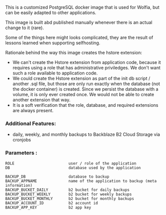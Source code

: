 This is a customized PostgreSQL docker image that is used for Wolfia, but can be easily adapted to
other applications.

This image is built abd published manually whenever there is an actual change to it (rare).

Some of the things here might looks complicated, they are the result of lessons learned when 
supporting selfhosting.

Rationale behind the way this image creates the hstore extension:

- We can't create the Hstore extension from application code, because it requires using a role
that has administrative priviledges. We don't want such a role available to application code.
- We could create the Hstore extension as part of the init db script / another .sql file, but those
are only run exactly when the database (not the docker container) is created. Since we persist
the database with a volume, it is only ever created once. We would not be able to create another
extension that way.
- It is a soft verification that the role, database, and required extensions are always present.


### Additional Features:
- daily, weekly, and monthly backups to Backblaze B2 Cloud Storage via cronjobs



### Parameters :
```
ROLE                        user / role of the application
DB                          database used by the application

BACKUP_DB                   database to backup
BACKUP_APPNAME              name of the application to backup (meta information)
BACKUP_BUCKET_DAILY         b2 bucket for daily backups
BACKUP_BUCKET_WEEKLY        b2 bucket for weekly backups
BACKUP_BUCKET_MONTHLY       b2 bucket for monthly backups
BACKUP_ACCOUNT_ID           b2 account id
BACKUP_APP_KEY              b2 app key
```

